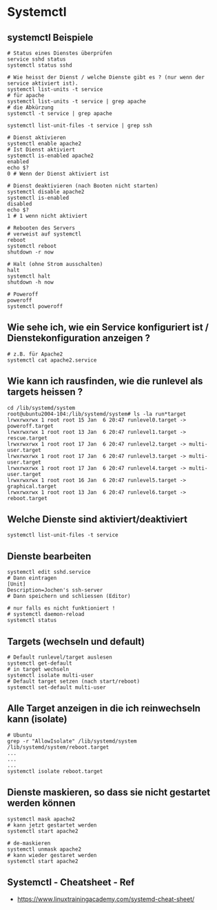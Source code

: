 # Systemctl 

## systemctl Beispiele 
```
# Status eines Dienstes überprüfen 
service sshd status 
systemctl status sshd 

# Wie heisst der Dienst / welche Dienste gibt es ? (nur wenn der service aktiviert ist). 
systemctl list-units -t service 
# für apache
systemctl list-units -t service | grep apache
# die Abkürzung 
systemctl -t service | grep apache

systemctl list-unit-files -t service | grep ssh

# Dienst aktivieren
systemctl enable apache2 
# Ist Dienst aktiviert 
systemctl is-enabled apache2
enabled
echo $?
0 # Wenn der Dienst aktiviert ist 

# Dienst deaktivieren (nach Booten nicht starten)
systemctl disable apache2
systemctl is-enabled 
disabled
echo $?
1 # 1 wenn nicht aktiviert

# Rebooten des Servers
# verweist auf systemctl 
reboot
systemctl reboot
shutdown -r now  

# Halt (ohne Strom ausschalten) 
halt
systemctl halt 
shutdown -h now 

# Poweroff 
poweroff
systemctl poweroff 
```

## Wie sehe ich, wie ein Service konfiguriert ist / Dienstekonfiguration anzeigen ? 

```
# z.B. für Apache2
systemctl cat apache2.service
```

## Wie kann ich rausfinden, wie die runlevel als targets heissen ?

```
cd /lib/systemd/system 
root@ubuntu2004-104:/lib/systemd/system# ls -la run*target
lrwxrwxrwx 1 root root 15 Jan  6 20:47 runlevel0.target -> poweroff.target
lrwxrwxrwx 1 root root 13 Jan  6 20:47 runlevel1.target -> rescue.target
lrwxrwxrwx 1 root root 17 Jan  6 20:47 runlevel2.target -> multi-user.target
lrwxrwxrwx 1 root root 17 Jan  6 20:47 runlevel3.target -> multi-user.target
lrwxrwxrwx 1 root root 17 Jan  6 20:47 runlevel4.target -> multi-user.target
lrwxrwxrwx 1 root root 16 Jan  6 20:47 runlevel5.target -> graphical.target
lrwxrwxrwx 1 root root 13 Jan  6 20:47 runlevel6.target -> reboot.target
```

## Welche Dienste sind aktiviert/deaktiviert 
```
systemctl list-unit-files -t service
```

## Dienste bearbeiten 
```
systemctl edit sshd.service 
# Dann eintragen
[Unit]
Description=Jochen's ssh-server 
# Dann speichern und schliessen (Editor) 
```

```
# nur falls es nicht funktioniert !
# systemctl daemon-reload 
systemctl status 
```

## Targets (wechseln und default) 

```
# Default runlevel/target auslesen 
systemctl get-default 
# in target wechseln 
systemctl isolate multi-user 
# Default target setzen (nach start/reboot) 
systemctl set-default multi-user 
```

## Alle Target anzeigen in die ich reinwechseln kann (isolate) 

```
# Ubuntu 
grep -r "AllowIsolate" /lib/systemd/system 
/lib/systemd/system/reboot.target
...
...
...
systemctl isolate reboot.target 
```

## Dienste maskieren, so dass sie nicht gestartet werden können 

```
systemctl mask apache2
# kann jetzt gestartet werden
systemctl start apache2

# de-maskieren 
systemctl unmask apache2 
# kann wieder gestaret werden
systemctl start apache2
```



## Systemctl - Cheatsheet - Ref 

  * https://www.linuxtrainingacademy.com/systemd-cheat-sheet/
